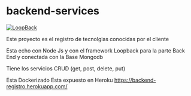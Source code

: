 # backend-services

[![LoopBack](https://github.com/strongloop/loopback-next/raw/master/docs/site/imgs/branding/Powered-by-LoopBack-Badge-(blue)-@2x.png)](http://loopback.io/)

Este proyecto es el registro de tecnolgias conocidas por el cliente

Esta echo con Node Js y con el framework Loopback para la parte Back End y conectada con la Base Mongodb

Tiene los servicios CRUD (get, post, delete, put)

Esta Dockerizado 
Esta expuesto en Heroku https://backend-registro.herokuapp.com/
